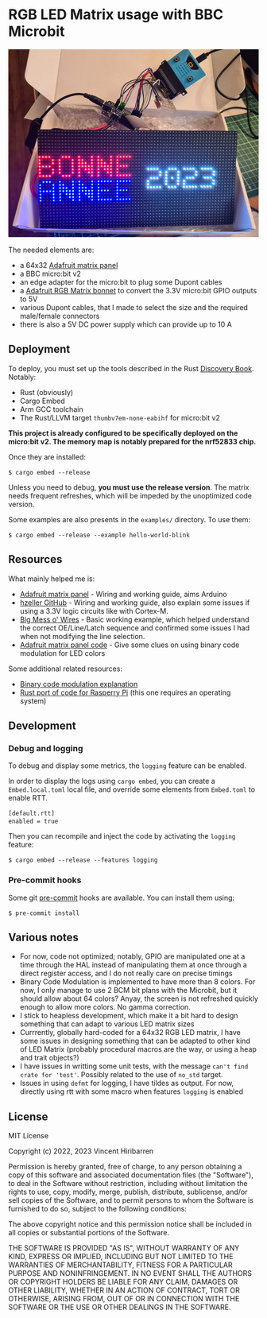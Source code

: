 # RGB LED Matrix usage with BBC Microbit

![used elements](docs/bonne_annee_material.jpg)

The needed elements are:

- a 64x32 [Adafruit matrix panel]
- a BBC micro:bit v2
- an edge adapter for the micro:bit to plug some Dupont cables
- a [Adafruit RGB Matrix bonnet] to convert the 3.3V micro:bit GPIO outputs to 5V 
- various Dupont cables, that I made to select the size and the required male/female connectors
- there is also a 5V DC power supply which can provide up to 10 A

[Adafruit matrix panel]: https://learn.adafruit.com/32x16-32x32-rgb-led-matrix/overview
[Adafruit RGB Matrix bonnet]: https://learn.adafruit.com/adafruit-rgb-matrix-bonnet-for-raspberry-pi/overview


## Deployment

To deploy, you must set up the tools described in the Rust [Discovery Book]. Notably:
- Rust (obviously)
- Cargo Embed
- Arm GCC toolchain
- The Rust/LLVM target `thumbv7em-none-eabihf` for micro:bit v2

**This project is already configured to be specifically deployed on the micro:bit v2.
The memory map is notably prepared for the nrf52833 chip.**

Once they are installed:

    $ cargo embed --release

Unless you need to debug, **you must use the release version**. The matrix needs
frequent refreshes, which will be impeded by the unoptimized code version.

Some examples are also presents in the `examples/` directory. To use them:

    $ cargo embed --release --example hello-world-blink

[Discovery Book]: https://docs.rust-embedded.org/discovery/


## Resources

What mainly helped me is:

- [Adafruit matrix panel] - Wiring and working guide, aims Arduino
- [hzeller GitHub] - Wiring and working guide, also explain some issues if using a 3.3V logic circuits like with Cortex-M.
- [Big Mess o' Wires] - Basic working example, which helped understand the correct OE/Line/Latch sequence and confirmed 
  some issues I had when not modifying the line selection.
- [Adafruit matrix panel code] - Give some clues on using binary code modulation for LED colors

Some additional related resources:
- [Binary code modulation explanation]
- [Rust port of code for Rasperry Pi] (this one requires an operating system)

[Adafruit matrix panel code]: https://github.com/adafruit/RGB-matrix-Panel
[Big Mess o' Wires]: https://www.bigmessowires.com/2018/05/24/64-x-32-led-matrix-programming/
[hzeller GitHub]: https://github.com/hzeller/rpi-rgb-led-matrix
[Binary code modulation explanation]: http://www.batsocks.co.uk/readme/art_bcm_1.htm
[Rust port of code for Rasperry Pi]: https://github.com/EmbersArc/rpi_led_panel


## Development

### Debug and logging

To debug and display some metrics, the `logging` feature can be enabled.

In order to display the logs using `cargo embed`, you can create a
`Embed.local.toml` local file, and override some elements from `Embed.toml` to
enable RTT.

    [default.rtt]
    enabled = true

Then you can recompile and inject the code by activating the `logging` feature:

    $ cargo embed --release --features logging

### Pre-commit hooks

Some git [pre-commit] hooks are available. You can install them using:

    $ pre-commit install

[pre-commit]: https://pre-commit.com/


## Various notes

- For now, code not optimized; notably, GPIO are manipulated one at a time
  through the HAL instead of manipulating them at once through a direct register
  access, and I do not really care on precise timings
- Binary Code Modulation is implemented to have more than 8 colors. For now, I
  only manage to use 2 BCM bit plans with the Microbit, but it should allow
  about 64 colors? Anyay, the screen is not refreshed quickly enough to allow
  more colors. No gamma correction.
- I stick to heapless development, which make it a bit hard to design something
  that can adapt to various LED matrix sizes
- Currrently, globally hard-coded for a 64x32 RGB LED matrix, I have some issues
  in designing something that can be adapted to other kind of LED Matrix
  (probably procedural macros are the way, or using a heap and trait objects?)
- I have issues in writting some unit tests, with the message `can't find crate
  for 'test'`. Possibly related to the use of `no_std` target.
- Issues in using `defmt` for logging, I have tildes as output. For now, directly
  using rtt with some macro when features `logging` is enabled

## License

MIT License

Copyright (c) 2022, 2023 Vincent Hiribarren

Permission is hereby granted, free of charge, to any person obtaining a copy
of this software and associated documentation files (the "Software"), to deal
in the Software without restriction, including without limitation the rights
to use, copy, modify, merge, publish, distribute, sublicense, and/or sell
copies of the Software, and to permit persons to whom the Software is
furnished to do so, subject to the following conditions:

The above copyright notice and this permission notice shall be included in all
copies or substantial portions of the Software.

THE SOFTWARE IS PROVIDED "AS IS", WITHOUT WARRANTY OF ANY KIND, EXPRESS OR
IMPLIED, INCLUDING BUT NOT LIMITED TO THE WARRANTIES OF MERCHANTABILITY,
FITNESS FOR A PARTICULAR PURPOSE AND NONINFRINGEMENT. IN NO EVENT SHALL THE
AUTHORS OR COPYRIGHT HOLDERS BE LIABLE FOR ANY CLAIM, DAMAGES OR OTHER
LIABILITY, WHETHER IN AN ACTION OF CONTRACT, TORT OR OTHERWISE, ARISING FROM,
OUT OF OR IN CONNECTION WITH THE SOFTWARE OR THE USE OR OTHER DEALINGS IN THE
SOFTWARE.
